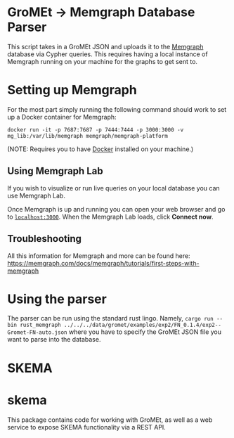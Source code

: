 ﻿# GroMEt -> Memgraph Database Parser

This script takes in a GroMEt JSON and uploads it to the 
[Memgraph](https://memgraph.com/) database via Cypher queries. This requires 
having a local instance of Memgraph running on your machine for the graphs to 
get sent to. 


# Setting up Memgraph
For the most part simply running the following command should work to set up a 
Docker container for Memgraph: 

`docker run -it -p 7687:7687 -p 7444:7444 -p 3000:3000 -v mg_lib:/var/lib/memgraph memgraph/memgraph-platform`

(NOTE: Requires you to have [Docker](https://www.docker.com/) installed on 
your machine.)

## Using Memgraph Lab
If you wish to visualize or run live queries on your local database you 
can use Memgraph Lab.

Once Memgraph is up and running you can open your web browser and go to 
[`localhost:3000`](http://localhost:3000/). When the Memgraph Lab loads, 
click **Connect now**.

## Troubleshooting
All this information for Memgraph and more can be found here: 
https://memgraph.com/docs/memgraph/tutorials/first-steps-with-memgraph 
# Using the parser
The parser can be run using the standard rust lingo. Namely, 
`cargo run --bin rust_memgraph ../../../data/gromet/examples/exp2/FN_0.1.4/exp2--Gromet-FN-auto.json` 
where you have to specify the GroMEt JSON file you want to parse into the database.  


# SKEMA
# skema

This package contains code for working with GroMEt, as well as a web service to
expose SKEMA functionality via a REST API.
